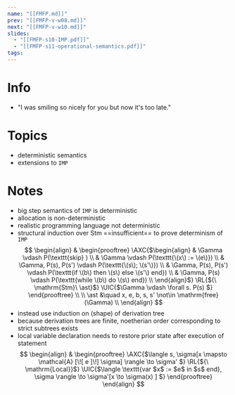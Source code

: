 ```yaml
---
name: "[[FMFP.md]]"
prev: "[[FMFP-v-w08.md]]"
next: "[[FMFP-v-w10.md]]"
slides:
  - "[[FMFP-s10-IMP.pdf]]"
  - "[[FMFP-s11-operational-semantics.pdf]]"
tags:
---
```



# Info
- "I was smiling so nicely for you but now it's too late."

# Topics
- deterministic semantics
- extensions to `IMP`


# Notes
- big step semantics of `IMP` is deterministic
- allocation is non-deterministic
- realistic programming language not deterministic
- structural induction over $\mathsf{Stm}$ ==insufficient== to prove determinism of `IMP`
$$
\begin{align}
&
\begin{prooftree}
\AXC{$\begin{align} & \Gamma \vdash P(\texttt{skip} ) \\ & \Gamma \vdash P(\texttt{\(x\) := \(e\)}) \\ & \Gamma, P(s), P(s') \vdash P(\texttt{\(s\); \(s'\)}) \\ & \Gamma, P(s), P(s') \vdash P(\texttt{if \(b\) then \(s\) else \(s'\) end}) \\ & \Gamma, P(s) \vdash P(\texttt{while \(b\) do \(s\) end}) \\ \end{align}$}
\RL{${\ \mathrm{Stm}\ \ast}$}
\UIC{$\Gamma \vdash \forall s. P(s) $}
\end{prooftree}
\\ \\
\ast &\quad x, e, b, s, s' \not\in \mathrm{free}(\Gamma) \\
\end{align}
$$
- instead use induction on (shape) of derivation tree
- because derivation trees are finite, noetherian order corresponding to strict subtrees exists
- local variable declaration needs to restore prior state after execution of statement
$$
\begin{align}
&
\begin{prooftree}
\AXC{$\langle s, \sigma[x \mapsto \mathcal{A} [\![ e ]\!]  \sigma] \rangle \to \sigma' $}
\RL{${\ \mathrm{Local}}$}
\UIC{$\langle \texttt{var $x$ := $e$ in $s$ end}, \sigma  \rangle \to \sigma'[x \to \sigma(x) ] $}
\end{prooftree}
\end{align}
$$
